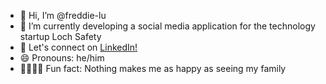 - 👋 Hi, I’m @freddie-lu
- 🌱 I’m currently developing a social media application for the technology startup Loch Safety
- 🤝 Let's connect on [LinkedIn!](https://www.linkedin.com/in/frederick-yi-ming-lu/)
- 😄 Pronouns: he/him
- :family_man_woman_girl_boy: Fun fact: Nothing makes me as happy as seeing my family
